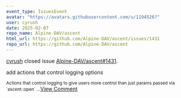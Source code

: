 ```yaml
---
event_type: IssuesEvent
avatar: "https://avatars.githubusercontent.com/u/1194526?"
user: cyrush
date: 2025-02-07
repo_name: Alpine-DAV/ascent
html_url: https://github.com/Alpine-DAV/ascent/issues/1431
repo_url: https://github.com/Alpine-DAV/ascent
---
```


<a href='https://github.com/cyrush' target='_blank'>cyrush</a> closed issue <a href='https://github.com/Alpine-DAV/ascent/issues/1431' target='_blank'>Alpine-DAV/ascent#1431</a>.

<p>add actions that control logging options</p><small>Actions that control logging to give users more control than just params passed via `ascent::open`...</small><a href='https://github.com/Alpine-DAV/ascent/issues/1431' target='_blank'>View Comment</a>
